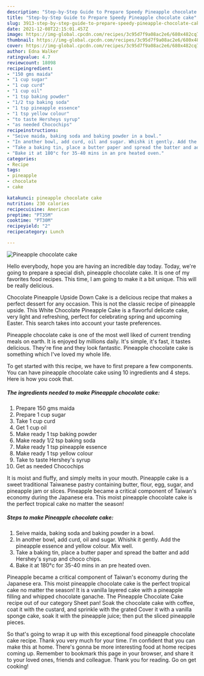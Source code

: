 ```yaml
---
description: "Step-by-Step Guide to Prepare Speedy Pineapple chocolate cake"
title: "Step-by-Step Guide to Prepare Speedy Pineapple chocolate cake"
slug: 3913-step-by-step-guide-to-prepare-speedy-pineapple-chocolate-cake
date: 2021-12-08T22:15:01.457Z
image: https://img-global.cpcdn.com/recipes/3c95d7f9a08ac2e6/680x482cq70/pineapple-chocolate-cake-recipe-main-photo.jpg
thumbnail: https://img-global.cpcdn.com/recipes/3c95d7f9a08ac2e6/680x482cq70/pineapple-chocolate-cake-recipe-main-photo.jpg
cover: https://img-global.cpcdn.com/recipes/3c95d7f9a08ac2e6/680x482cq70/pineapple-chocolate-cake-recipe-main-photo.jpg
author: Edna Walker
ratingvalue: 4.7
reviewcount: 18098
recipeingredient:
- "150 gms maida"
- "1 cup sugar"
- "1 cup curd"
- "1 cup oil"
- "1 tsp baking powder"
- "1/2 tsp baking soda"
- "1 tsp pineapple essence"
- "1 tsp yellow colour"
- "to taste Hersheys syrup"
- "as needed Chocochips"
recipeinstructions:
- "Seive maida, baking soda and baking powder in a bowl."
- "In another bowl, add curd, oil and sugar. Whishk it gently. Add the pineapple essence and yellow colour. Mix well."
- "Take a baking tin, place a butter paper and spread the batter and add Hershey&#39;s syrup and choco chips."
- "Bake it at 180°c for 35-40 mins in an pre heated oven."
categories:
- Recipe
tags:
- pineapple
- chocolate
- cake

katakunci: pineapple chocolate cake 
nutrition: 230 calories
recipecuisine: American
preptime: "PT35M"
cooktime: "PT30M"
recipeyield: "2"
recipecategory: Lunch

---
```



![Pineapple chocolate cake](https://img-global.cpcdn.com/recipes/3c95d7f9a08ac2e6/680x482cq70/pineapple-chocolate-cake-recipe-main-photo.jpg)

Hello everybody, hope you are having an incredible day today. Today, we're going to prepare a special dish, pineapple chocolate cake. It is one of my favorites food recipes. This time, I am going to make it a bit unique. This will be really delicious.

Chocolate Pineapple Upside Down Cake is a delicious recipe that makes a perfect dessert for any occasion. This is not the classic recipe of pineapple upside. This White Chocolate Pineapple Cake is a flavorful delicate cake, very light and refreshing, perfect for celebrating spring and upcoming Easter. This search takes into account your taste preferences.

Pineapple chocolate cake is one of the most well liked of current trending meals on earth. It is enjoyed by millions daily. It's simple, it's fast, it tastes delicious. They're fine and they look fantastic. Pineapple chocolate cake is something which I've loved my whole life.


To get started with this recipe, we have to first prepare a few components. You can have pineapple chocolate cake using 10 ingredients and 4 steps. Here is how you cook that.

<!--inarticleads1-->

##### The ingredients needed to make Pineapple chocolate cake:

1. Prepare 150 gms maida
1. Prepare 1 cup sugar
1. Take 1 cup curd
1. Get 1 cup oil
1. Make ready 1 tsp baking powder
1. Make ready 1/2 tsp baking soda
1. Make ready 1 tsp pineapple essence
1. Make ready 1 tsp yellow colour
1. Take to taste Hershey&#39;s syrup
1. Get as needed Chocochips


It is moist and fluffy, and simply melts in your mouth. Pineapple cake is a sweet traditional Taiwanese pastry containing butter, flour, egg, sugar, and pineapple jam or slices. Pineapple became a critical component of Taiwan&#39;s economy during the Japanese era. This moist pineapple chocolate cake is the perfect tropical cake no matter the season! 

<!--inarticleads2-->

##### Steps to make Pineapple chocolate cake:

1. Seive maida, baking soda and baking powder in a bowl.
1. In another bowl, add curd, oil and sugar. Whishk it gently. Add the pineapple essence and yellow colour. Mix well.
1. Take a baking tin, place a butter paper and spread the batter and add Hershey&#39;s syrup and choco chips.
1. Bake it at 180°c for 35-40 mins in an pre heated oven.


Pineapple became a critical component of Taiwan&#39;s economy during the Japanese era. This moist pineapple chocolate cake is the perfect tropical cake no matter the season! It is a vanilla layered cake with a pineapple filling and whipped chocolate ganache. The Pineapple Chocolate Cake recipe out of our category Sheet pan! Soak the chocolate cake with coffee, coat it with the custard, and sprinkle with the grated Cover it with a vanilla sponge cake, soak it with the pineapple juice; then put the sliced pineapple pieces. 

So that's going to wrap it up with this exceptional food pineapple chocolate cake recipe. Thank you very much for your time. I'm confident that you can make this at home. There's gonna be more interesting food at home recipes coming up. Remember to bookmark this page in your browser, and share it to your loved ones, friends and colleague. Thank you for reading. Go on get cooking!
